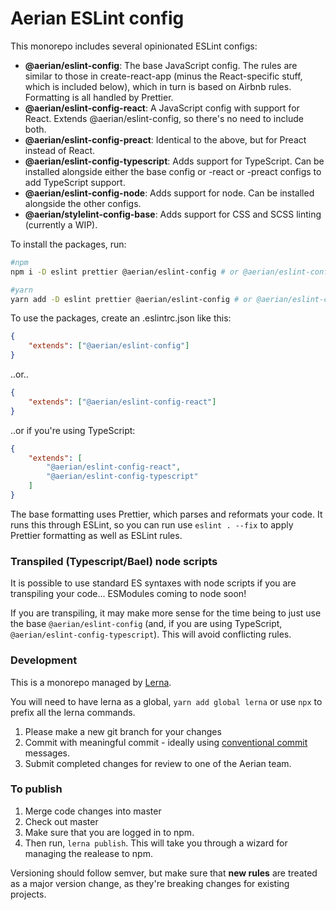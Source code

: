 # Aerian ESLint config

This monorepo includes several opinionated ESLint configs:

-   **@aerian/eslint-config**: The base JavaScript config. The rules are similar
    to those in create-react-app (minus the React-specific stuff, which is
    included below), which in turn is based on Airbnb rules. Formatting is all
    handled by Prettier.
-   **@aerian/eslint-config-react**: A JavaScript config with support for React.
    Extends @aerian/eslint-config, so there's no need to include both.
-   **@aerian/eslint-config-preact**: Identical to the above, but for Preact
    instead of React.
-   **@aerian/eslint-config-typescript**: Adds support for TypeScript. Can be
    installed alongside either the base config or -react or -preact configs to
    add TypeScript support.
-   **@aerian/eslint-config-node**: Adds support for node. Can be installed
    alongside the other configs.
-   **@aerian/stylelint-config-base**: Adds support for CSS and SCSS linting
    (currently a WIP).

To install the packages, run:

```sh
#npm
npm i -D eslint prettier @aerian/eslint-config # or @aerian/eslint-config-react etc

#yarn
yarn add -D eslint prettier @aerian/eslint-config # or @aerian/eslint-config-react etc
```

To use the packages, create an .eslintrc.json like this:

```json
{
    "extends": ["@aerian/eslint-config"]
}
```

..or..

```json
{
    "extends": ["@aerian/eslint-config-react"]
}
```

..or if you're using TypeScript:

```json
{
    "extends": [
        "@aerian/eslint-config-react",
        "@aerian/eslint-config-typescript"
    ]
}
```

The base formatting uses Prettier, which parses and reformats your code. It runs
this through ESLint, so you can run use `eslint . --fix` to apply Prettier
formatting as well as ESLint rules.

### Transpiled (Typescript/Bael) node scripts

It is possible to use standard ES syntaxes with node scripts if you are
transpiling your code... ESModules coming to node soon!

If you are transpiling, it may make more sense for the time being to just use
the base `@aerian/eslint-config` (and, if you are using TypeScript,
`@aerian/eslint-config-typescript`). This will avoid conflicting rules.

### Development

This is a monorepo managed by [Lerna](https://lerna.js.org/).

You will need to have lerna as a global, `yarn add global lerna` or use `npx` to
prefix all the lerna commands.

1. Please make a new git branch for your changes
1. Commit with meaningful commit - ideally using
   [conventional commit](https://www.conventionalcommits.org/en/v1.0.0-beta.2/#summary)
   messages.
1. Submit completed changes for review to one of the Aerian team.

### To publish

1. Merge code changes into master
1. Check out master
1. Make sure that you are logged in to npm.
1. Then run, `lerna publish`. This will take you through a wizard for managing
   the realease to npm.

Versioning should follow semver, but make sure that **new rules** are treated as
a major version change, as they're breaking changes for existing projects.
